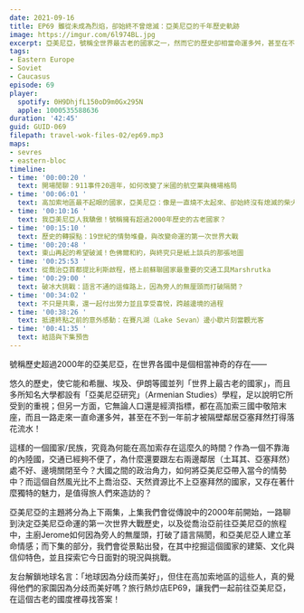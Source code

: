 ```yaml
---
date: 2021-09-16
title: EP69 雖從未成為烈焰，卻始終不曾熄滅：亞美尼亞的千年歷史軌跡
image: https://imgur.com/6l974BL.jpg
excerpt: 亞美尼亞，號稱全世界最古老的國家之一，然而它的歷史卻相當命運多舛，甚至在不到一年前才被隔壁鄰居亞塞拜然打得落花流水。它究竟為何高加索存在這麼久的時間？又是受到周遭哪些大國角力的牽動？而這個自然風光比不上喬治亞、天然資源比不上亞塞拜然的國家，又存在著什麼獨特的魅力，是值得旅人們來造訪的？
tags:
- Eastern Europe
- Soviet
- Caucasus
episode: 69
player:
  spotify: 0H9DhjfL150oD9m0Gx295N
  apple: 1000535588636
duration: '42:45'
guid: GUID-069
filepath: travel-wok-files-02/ep69.mp3
maps:
- sevres
- eastern-bloc
timeline:
- time: '00:00:20 '
  text: 開場閒聊：911事件20週年，如何改變了米國的航空業與機場格局
- time: '00:06:01 '
  text: 高加索地區最不起眼的國家，亞美尼亞：像是一直燒不太起來、卻始終沒有熄滅的柴火
- time: '00:10:16 '
  text: 我亞美尼亞人我驕傲！號稱擁有超過2000年歷史的古老國家？
- time: '00:15:10 '
  text: 歷史的轉捩點：19世紀的情勢堆疊，與改變命運的第一次世界大戰
- time: '00:20:48 '
  text: 東山再起的希望破滅！色佛爾和約，與終究只是紙上談兵的那張地圖
- time: '00:25:53 '
  text: 從喬治亞首都提比利斯啟程，搭上前蘇聯國家最重要的交通工具Marshrutka
- time: '00:29:00 '
  text: 破冰大挑戰：語言不通的這條路上，因為旁人的無厘頭而打破隔閡？
- time: '00:34:02 '
  text: 不只是共乘，還一起付出勞力並且享受喜悅，跨越邊境的過程
- time: '00:38:26 '
  text: 抵達終點之前的意外感動：在賽凡湖（Lake Sevan）邊小歇片刻當觀光客
- time: '00:41:35 '
  text: 結語與下集預告
---
```


號稱歷史超過2000年的亞美尼亞，在世界各國中是個相當神奇的存在——

悠久的歷史，使它能和希臘、埃及、伊朗等國並列「世界上最古老的國家」，而且多所知名大學都設有「亞美尼亞研究」（Armenian Studies）學程，足以說明它所受到的重視；但另一方面，它無論人口還是經濟指標，都在高加索三國中敬陪末座，而且一路走來一直命運多舛，甚至在不到一年前才被隔壁鄰居亞塞拜然打得落花流水！

這樣的一個國家/民族，究竟為何能在高加索存在這麼久的時間？作為一個不靠海的內陸國，交通已經夠不便了，為什麼還要跟左右兩邊鄰居（土耳其、亞塞拜然）處不好、邊境關閉至今？大國之間的政治角力，如何將亞美尼亞帶入當今的情勢中？而這個自然風光比不上喬治亞、天然資源比不上亞塞拜然的國家，又存在著什麼獨特的魅力，是值得旅人們來造訪的？

亞美尼亞的主題將分為上下兩集，上集我們會從傳說中的2000年前開始，一路聊到決定亞美尼亞命運的第一次世界大戰歷史，以及從喬治亞前往亞美尼亞的旅程中，主廚Jerome如何因為旁人的無厘頭，打破了語言隔閡，和亞美尼亞人建立革命情感；而下集的部分，我們會從景點出發，在其中挖掘這個國家的建築、文化與信仰特色，並且探索它今日面對的現況與挑戰。

友台解鎖地球名言：「地球因為分歧而美好」，但住在高加索地區的這些人，真的覺得他們的家園因為分歧而美好嗎？旅行熱炒店EP69，讓我們一起前往亞美尼亞，在這個古老的國度裡尋找答案！

